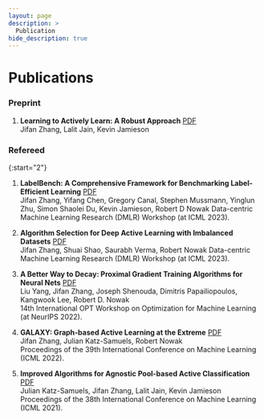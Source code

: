 ```yaml
---
layout: page
description: >
  Publication
hide_description: true
---
```


# Publications
### Preprint
1. **Learning to Actively Learn: A Robust Approach** [PDF](https://arxiv.org/pdf/2010.15382.pdf)\
    Jifan Zhang, Lalit Jain, Kevin Jamieson


### Refereed

{:start="2"}
1. **LabelBench: A Comprehensive Framework for Benchmarking Label-Efficient Learning** [PDF](https://arxiv.org/pdf/2306.09910.pdf)\
    Jifan Zhang, Yifang Chen, Gregory Canal, Stephen Mussmann, Yinglun Zhu, Simon Shaolei Du, Kevin Jamieson, Robert D Nowak
    Data-centric Machine Learning Research (DMLR) Workshop (at ICML 2023).
1. **Algorithm Selection for Deep Active Learning with Imbalanced Datasets** [PDF](https://arxiv.org/pdf/2302.07317.pdf)\
    Jifan Zhang, Shuai Shao, Saurabh Verma, Robert Nowak
    Data-centric Machine Learning Research (DMLR) Workshop (at ICML 2023).
1. **A Better Way to Decay: Proximal Gradient Training Algorithms for Neural Nets** [PDF](https://arxiv.org/pdf/2210.03069.pdf)\
    Liu Yang, Jifan Zhang, Joseph Shenouda, Dimitris Papailiopoulos, Kangwook Lee, Robert D. Nowak\
    14th International OPT Workshop on Optimization for Machine Learning (at NeurIPS 2022).

1. **GALAXY: Graph-based Active Learning at the Extreme** [PDF](https://arxiv.org/pdf/2202.01402.pdf)\
    Jifan Zhang, Julian Katz-Samuels, Robert Nowak\
    Proceedings of the 39th International Conference on Machine Learning (ICML 2022).

1. **Improved Algorithms for Agnostic Pool-based Active Classification** [PDF](https://arxiv.org/pdf/2105.06499.pdf)\
    Julian Katz-Samuels, Jifan Zhang, Lalit Jain, Kevin Jamieson\
    Proceedings of the 38th International Conference on Machine Learning (ICML 2021).

